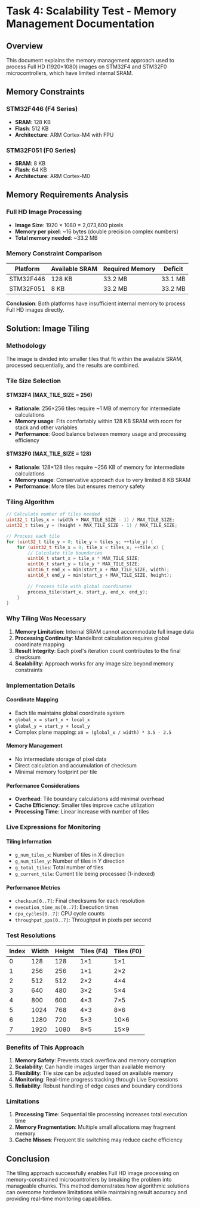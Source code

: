 # Task 4: Scalability Test - Memory Management Documentation

## Overview
This document explains the memory management approach used to process Full HD (1920×1080) images on STM32F4 and STM32F0 microcontrollers, which have limited internal SRAM.

## Memory Constraints

### STM32F446 (F4 Series)
- **SRAM**: 128 KB
- **Flash**: 512 KB
- **Architecture**: ARM Cortex-M4 with FPU

### STM32F051 (F0 Series)  
- **SRAM**: 8 KB
- **Flash**: 64 KB
- **Architecture**: ARM Cortex-M0

## Memory Requirements Analysis

### Full HD Image Processing
- **Image Size**: 1920 × 1080 = 2,073,600 pixels
- **Memory per pixel**: ~16 bytes (double precision complex numbers)
- **Total memory needed**: ~33.2 MB

### Memory Constraint Comparison
| Platform | Available SRAM | Required Memory | Deficit |
|----------|----------------|-----------------|---------|
| STM32F446 | 128 KB | 33.2 MB | 33.1 MB |
| STM32F051 | 8 KB | 33.2 MB | 33.2 MB |

**Conclusion**: Both platforms have insufficient internal memory to process Full HD images directly.

## Solution: Image Tiling

### Methodology
The image is divided into smaller tiles that fit within the available SRAM, processed sequentially, and the results are combined.

### Tile Size Selection

#### STM32F4 (MAX_TILE_SIZE = 256)
- **Rationale**: 256×256 tiles require ~1 MB of memory for intermediate calculations
- **Memory usage**: Fits comfortably within 128 KB SRAM with room for stack and other variables
- **Performance**: Good balance between memory usage and processing efficiency

#### STM32F0 (MAX_TILE_SIZE = 128)  
- **Rationale**: 128×128 tiles require ~256 KB of memory for intermediate calculations
- **Memory usage**: Conservative approach due to very limited 8 KB SRAM
- **Performance**: More tiles but ensures memory safety

### Tiling Algorithm

```c
// Calculate number of tiles needed
uint32_t tiles_x = (width + MAX_TILE_SIZE - 1) / MAX_TILE_SIZE;
uint32_t tiles_y = (height + MAX_TILE_SIZE - 1) / MAX_TILE_SIZE;

// Process each tile
for (uint32_t tile_y = 0; tile_y < tiles_y; ++tile_y) {
    for (uint32_t tile_x = 0; tile_x < tiles_x; ++tile_x) {
        // Calculate tile boundaries
        uint16_t start_x = tile_x * MAX_TILE_SIZE;
        uint16_t start_y = tile_y * MAX_TILE_SIZE;
        uint16_t end_x = min(start_x + MAX_TILE_SIZE, width);
        uint16_t end_y = min(start_y + MAX_TILE_SIZE, height);
        
        // Process tile with global coordinates
        process_tile(start_x, start_y, end_x, end_y);
    }
}
```

### Why Tiling Was Necessary

1. **Memory Limitation**: Internal SRAM cannot accommodate full image data
2. **Processing Continuity**: Mandelbrot calculation requires global coordinate mapping
3. **Result Integrity**: Each pixel's iteration count contributes to the final checksum
4. **Scalability**: Approach works for any image size beyond memory constraints

### Implementation Details

#### Coordinate Mapping
- Each tile maintains global coordinate system
- `global_x = start_x + local_x`
- `global_y = start_y + local_y`
- Complex plane mapping: `x0 = (global_x / width) * 3.5 - 2.5`

#### Memory Management
- No intermediate storage of pixel data
- Direct calculation and accumulation of checksum
- Minimal memory footprint per tile

#### Performance Considerations
- **Overhead**: Tile boundary calculations add minimal overhead
- **Cache Efficiency**: Smaller tiles improve cache utilization
- **Processing Time**: Linear increase with number of tiles

### Live Expressions for Monitoring

#### Tiling Information
- `g_num_tiles_x`: Number of tiles in X direction
- `g_num_tiles_y`: Number of tiles in Y direction  
- `g_total_tiles`: Total number of tiles
- `g_current_tile`: Current tile being processed (1-indexed)

#### Performance Metrics
- `checksum[0..7]`: Final checksums for each resolution
- `execution_time_ms[0..7]`: Execution times
- `cpu_cycles[0..7]`: CPU cycle counts
- `throughput_pps[0..7]`: Throughput in pixels per second

### Test Resolutions

| Index | Width | Height | Tiles (F4) | Tiles (F0) |
|-------|-------|--------|------------|------------|
| 0 | 128 | 128 | 1×1 | 1×1 |
| 1 | 256 | 256 | 1×1 | 2×2 |
| 2 | 512 | 512 | 2×2 | 4×4 |
| 3 | 640 | 480 | 3×2 | 5×4 |
| 4 | 800 | 600 | 4×3 | 7×5 |
| 5 | 1024 | 768 | 4×3 | 8×6 |
| 6 | 1280 | 720 | 5×3 | 10×6 |
| 7 | 1920 | 1080 | 8×5 | 15×9 |

### Benefits of This Approach

1. **Memory Safety**: Prevents stack overflow and memory corruption
2. **Scalability**: Can handle images larger than available memory
3. **Flexibility**: Tile size can be adjusted based on available memory
4. **Monitoring**: Real-time progress tracking through Live Expressions
5. **Reliability**: Robust handling of edge cases and boundary conditions

### Limitations

1. **Processing Time**: Sequential tile processing increases total execution time
2. **Memory Fragmentation**: Multiple small allocations may fragment memory
3. **Cache Misses**: Frequent tile switching may reduce cache efficiency

## Conclusion

The tiling approach successfully enables Full HD image processing on memory-constrained microcontrollers by breaking the problem into manageable chunks. This method demonstrates how algorithmic solutions can overcome hardware limitations while maintaining result accuracy and providing real-time monitoring capabilities.
